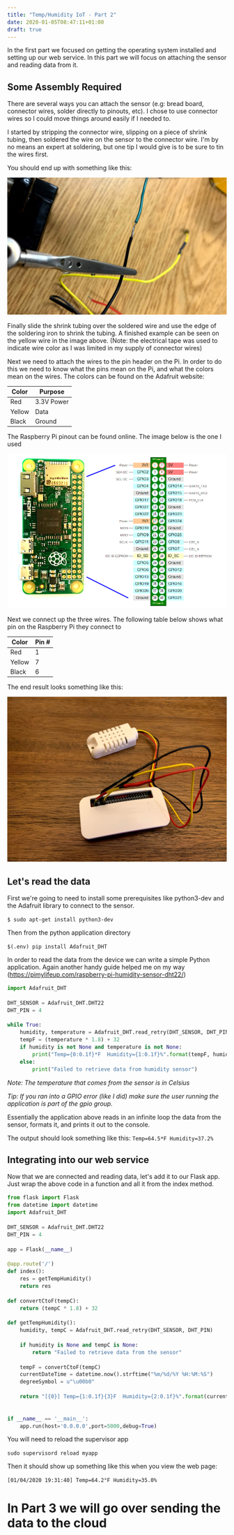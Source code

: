 ```yaml
---
title: "Temp/Humidity IoT - Part 2"
date: 2020-01-05T08:47:11+01:00
draft: true
---
```


In the first part we focused on getting the operating system installed and setting up our web service. In this part we will focus on attaching the sensor and reading data from it.

## Some Assembly Required
There are several ways you can attach the sensor (e.g: bread board, connector wires, solder directly to pinouts, etc). I chose to use connector wires so I could move things around easily if I needed to.

I started by stripping the connector wire, slipping on a piece of shrink tubing, then soldered the wire on the sensor to the connector wire. I'm by no means an expert at soldering, but one tip I would give is to be sure to tin the wires first.

You should end up with something like this:

![Solder](images/solder.jpg)


Finally slide the shrink tubing over the soldered wire and use the edge of the soldering iron to shrink the tubing. A finished example can be seen on the yellow wire in the image above. (Note: the electrical tape was used to indicate wire color as I was limited in my supply of connector wires)

Next we need to attach the wires to the pin header on the Pi. In order to do this we need to know what the pins mean on the Pi, and what the colors mean on the wires. The colors can be found on the Adafruit website:

| Color  | Purpose    |
|--------|------------|
| Red    | 3.3V Power |
| Yellow | Data       |
| Black  | Ground     |

The Raspberry Pi pinout can be found online. The image below is the one I used

![Pi Schematic](images/pi_schm.png)


Next we connect up the three wires. The following table below shows what pin on the Raspberry Pi they connect to

| Color  | Pin # |
|--------|-------|
| Red    | 1     |
| Yellow | 7     |
| Black  | 6     |

The end result looks something like this:

![Assembled](images/assembled.jpg)


## Let's read the data

First we're going to need to install some prerequisites like python3-dev and the Adafruit library to connect to the sensor.

`$ sudo apt-get install python3-dev`

Then from the python application directory

`$(.env) pip install Adafruit_DHT`

In order to read the data from the device we can write a simple Python application. Again another handy guide helped me on my way (https://pimylifeup.com/raspberry-pi-humidity-sensor-dht22/)


```python 
import Adafruit_DHT

DHT_SENSOR = Adafruit_DHT.DHT22
DHT_PIN = 4

while True:
    humidity, temperature = Adafruit_DHT.read_retry(DHT_SENSOR, DHT_PIN)
    tempF = (temperature * 1.8) + 32
    if humidity is not None and temperature is not None:
        print("Temp={0:0.1f}*F  Humidity={1:0.1f}%".format(tempF, humidity))
    else:
        print("Failed to retrieve data from humidity sensor")
```

*Note: The temperature that comes from the sensor is in Celsius*

*Tip: If you ran into a GPIO error (like I did) make sure the user running the application is part of the gpio group.*

Essentially the application above reads in an infinite loop the data from the sensor, formats it, and prints it out to the console.

The output should look something like this:
`Temp=64.5*F Humidity=37.2%`

## Integrating into our web service

Now that we are connected and reading data, let's add it to our Flask app. Just wrap the above code in a function and all it from the index method.

```python
from flask import Flask
from datetime import datetime
import Adafruit_DHT

DHT_SENSOR = Adafruit_DHT.DHT22
DHT_PIN = 4

app = Flask(__name__)

@app.route('/')
def index():
    res = getTempHumidity()
    return res

def convertCtoF(tempC):
    return (tempC * 1.8) + 32

def getTempHumidity():
    humidity, tempC = Adafruit_DHT.read_retry(DHT_SENSOR, DHT_PIN)

    if humidity is None and tempC is None:
        return "Failed to retrieve data from the sensor"

    tempF = convertCtoF(tempC)
    currentDateTime = datetime.now().strftime("%m/%d/%Y %H:%M:%S")
    degreeSymbol = u"\u00b0"

    return "[{0}] Temp={1:0.1f}{3}F  Humidity={2:0.1f}%".format(currentDateTime, tempF, humidity, degreeSymbol)


if __name__ == '__main__':
    app.run(host='0.0.0.0',port=5000,debug=True)
```


You will need to reload the supervisor app

`sudo supervisord reload myapp`

Then it should show up something like this when you view the web page:

`[01/04/2020 19:31:40] Temp=64.2°F Humidity=35.0%`

# In Part 3 we will go over sending the data to the cloud